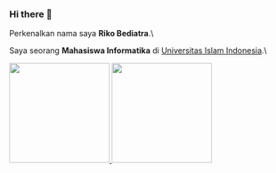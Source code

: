 ### Hi there 👋

Perkenalkan nama saya **Riko Bediatra**.\

Saya seorang **Mahasiswa Informatika** di [Universitas Islam Indonesia](https://informatics.uii.ac.id/).\

<p align="left">
<a href="https://github.com/rikobediatra">
  <img height="180em" src="https://github-readme-stats-eight-theta.vercel.app/api?username=rikobediatra&show_icons=true&theme=algolia&include_all_commits=true&count_private=true"/>
  <img height="180em" src="https://github-readme-stats-eight-theta.vercel.app/api/top-langs/?username=rikobediatra&layout=compact&langs_count=8&theme=algolia"/>
</a>
</p>
<!--
**rikobediatra/rikobediatra** is a ✨ _special_ ✨ repository because its `README.md` (this file) appears on your GitHub profile.

Here are some ideas to get you started:

- 🔭 I’m currently working on ...
- 🌱 I’m currently learning ...
- 👯 I’m looking to collaborate on ...
- 🤔 I’m looking for help with ...
- 💬 Ask me about ...
- 📫 How to reach me: ...
- 😄 Pronouns: ...
- ⚡ Fun fact: ...

Saya bertanggung jawab pada kualitas materi iOS dengan dibekali [sertifikasi dari University of Toronto](https://www.coursera.org/account/accomplishments/specialization/CLKJD8XBXJ3M).\

Saya juga memiliki gelar [Google Associate Android Developer](https://www.credential.net/h5deoi5h) sejak 2019.\

Jika kamu tertarik untuk berkenalan denganku, silakan ikuti akun [Linkedin](https://www.linkedin.com/in/gilang-adhan/)ku ya.
-->
